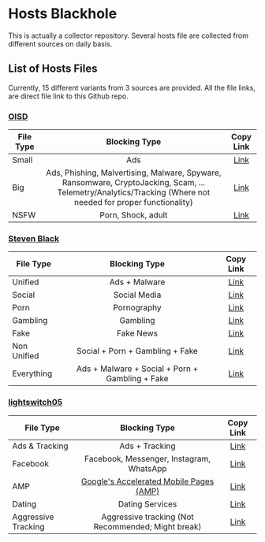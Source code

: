 # Hosts Blackhole

This is actually a collector repository. Several hosts file are collected from different sources on daily basis.

## List of Hosts Files

Currently, 15 different variants from 3 sources are provided. All the file links, are direct file link to this Github
repo.

### [OISD](https://oisd.nl/)

| File Type |                                                                        Blocking Type                                                                         |                                           Copy Link                                            |
|-----------|:------------------------------------------------------------------------------------------------------------------------------------------------------------:|:----------------------------------------------------------------------------------------------:|
| Small     |                                                                             Ads                                                                              |   [Link](https://raw.githubusercontent.com/abmmhasan/hosts-blackhole/master/hosts/oisd/ads)    |
| Big       | Ads, Phishing, Malvertising, Malware, Spyware, Ransomware, CryptoJacking, Scam, ... Telemetry/Analytics/Tracking (Where not needed for proper functionality) | [Link](https://raw.githubusercontent.com/abmmhasan/hosts-blackhole/master/hosts/oisd/security) |
| NSFW      |                                                                      Porn, Shock, adult                                                                      |   [Link](https://raw.githubusercontent.com/abmmhasan/hosts-blackhole/master/hosts/oisd/nsfw)   |

### [Steven Black](https://github.com/StevenBlack/hosts)

| File Type   |                  Blocking Type                  |                                                 Copy Link                                                 |
|-------------|:-----------------------------------------------:|:---------------------------------------------------------------------------------------------------------:|
| Unified     |                  Ads + Malware                  |   [Link](https://raw.githubusercontent.com/abmmhasan/hosts-blackhole/master/hosts/steven-black/unified)   |
| Social      |                  Social Media                   |   [Link](https://raw.githubusercontent.com/abmmhasan/hosts-blackhole/master/hosts/steven-black/social)    |
| Porn        |                   Pornography                   |    [Link](https://raw.githubusercontent.com/abmmhasan/hosts-blackhole/master/hosts/steven-black/porn)     |
| Gambling    |                    Gambling                     |  [Link](https://raw.githubusercontent.com/abmmhasan/hosts-blackhole/master/hosts/steven-black/gambling)   |
| Fake        |                    Fake News                    |  [Link](https://raw.githubusercontent.com/abmmhasan/hosts-blackhole/master/hosts/steven-black/fake-news)  |
| Non Unified |         Social + Porn + Gambling + Fake         | [Link](https://raw.githubusercontent.com/abmmhasan/hosts-blackhole/master/hosts/steven-black/non-unified) |
| Everything  | Ads + Malware + Social + Porn + Gambling + Fake |     [Link](https://raw.githubusercontent.com/abmmhasan/hosts-blackhole/master/hosts/steven-black/all)     |

### [lightswitch05](https://www.github.developerdan.com/hosts/)

| File Type           |                                                          Blocking Type                                                          |                                                     Copy Link                                                      |
|---------------------|:-------------------------------------------------------------------------------------------------------------------------------:|:------------------------------------------------------------------------------------------------------------------:|
| Ads & Tracking      |                                                         Ads + Tracking                                                          |    [Link](https://raw.githubusercontent.com/abmmhasan/hosts-blackhole/master/hosts/lightswitch05/ads-tracking)     |
| Facebook            |                                            Facebook, Messenger, Instagram, WhatsApp                                             |      [Link](https://raw.githubusercontent.com/abmmhasan/hosts-blackhole/master/hosts/lightswitch05/facebook)       |
| AMP                 | [Google's Accelerated Mobile Pages (AMP)](https://www.theregister.co.uk/2017/05/19/open_source_insider_google_amp_bad_bad_bad/) |     [Link](https://raw.githubusercontent.com/abmmhasan/hosts-blackhole/master/hosts/lightswitch05/google-amp)      |
| Dating              |                                                         Dating Services                                                         |       [Link](https://raw.githubusercontent.com/abmmhasan/hosts-blackhole/master/hosts/lightswitch05/dating)        |
| Aggressive Tracking |                                       Aggressive tracking (Not Recommended; Might break)                                        | [Link](https://raw.githubusercontent.com/abmmhasan/hosts-blackhole/master/hosts/lightswitch05/aggressive-tracking) |



